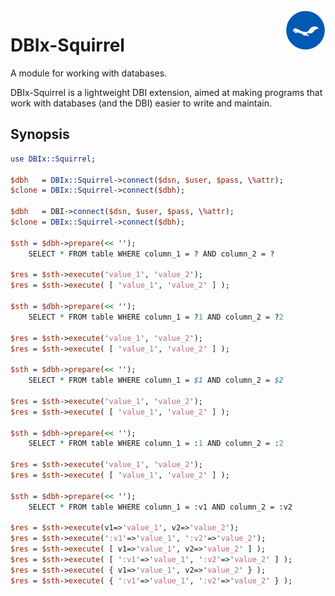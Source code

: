 <img src="./ekorn.png?raw=true" width="64" height="64" align="right">

# DBIx-Squirrel

A module for working with databases.

DBIx-Squirrel is a lightweight DBI extension, aimed at making programs that 
work with databases (and the DBI) easier to write and maintain.

## Synopsis

``` perl
use DBIx::Squirrel;

$dbh   = DBIx::Squirrel->connect($dsn, $user, $pass, \%attr);
$clone = DBIx::Squirrel->connect($dbh);

$dbh   = DBI->connect($dsn, $user, $pass, \%attr);
$clone = DBIx::Squirrel->connect($dbh);

$sth = $dbh->prepare(<< '');
    SELECT * FROM table WHERE column_1 = ? AND column_2 = ?

$res = $sth->execute('value_1', 'value_2');
$res = $sth->execute( [ 'value_1', 'value_2' ] );

$sth = $dbh->prepare(<< '');
    SELECT * FROM table WHERE column_1 = ?1 AND column_2 = ?2

$res = $sth->execute('value_1', 'value_2');
$res = $sth->execute( [ 'value_1', 'value_2' ] );

$sth = $dbh->prepare(<< '');
    SELECT * FROM table WHERE column_1 = $1 AND column_2 = $2

$res = $sth->execute('value_1', 'value_2');
$res = $sth->execute( [ 'value_1', 'value_2' ] );

$sth = $dbh->prepare(<< '');
    SELECT * FROM table WHERE column_1 = :1 AND column_2 = :2

$res = $sth->execute('value_1', 'value_2');
$res = $sth->execute( [ 'value_1', 'value_2' ] );

$sth = $dbh->prepare(<< '');
    SELECT * FROM table WHERE column_1 = :v1 AND column_2 = :v2

$res = $sth->execute(v1=>'value_1', v2=>'value_2');
$res = $sth->execute(':v1'=>'value_1', ':v2'=>'value_2');
$res = $sth->execute( [ v1=>'value_1', v2=>'value_2' ] );
$res = $sth->execute( [ ':v1'=>'value_1', ':v2'=>'value_2' ] );
$res = $sth->execute( { v1=>'value_1', v2=>'value_2' } );
$res = $sth->execute( { ':v1'=>'value_1', ':v2'=>'value_2' } );

```